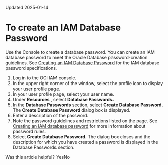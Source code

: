 Updated 2025-01-14
# To create an IAM Database Password
Use the Console to create a database password.
You can create an IAM database password to meet the Oracle Database password-creation guidelines. See [Creating an IAM Database Password](https://confluence.oci.oraclecorp.com/Concepts/usercredentials_topic-creating_a_database_password.dita) for the IAM database password specifications.
  1. Log in to the OCI IAM console.
  2. In the upper right corner of the window, select the profile icon to display your user profile page.
  3. In your user profile page, select your user name. 
  4. Under **Resources** , select **Database Passwords.**
  5. In the **Database Passwords** section, select **Create Database Password.**
The **Create Database Password** dialog box is displayed.
  6. Enter a description of the password.
  7. Note the password guidelines and restrictions listed on the page. See [Creating an IAM database password](https://docs.oracle.com/en-us/iaas/Content/Identity/Concepts/usercredentials.htm#usercredentials_topic_creating_a_database_password "You can manage your own IAM database password with the Console, including creating, changing and deleting it.") for more information about password rules.
  8. Select **Create Database Password.**
The dialog box closes and the description for which you have created a password is displayed in the Database Passwords section.


Was this article helpful?
YesNo

